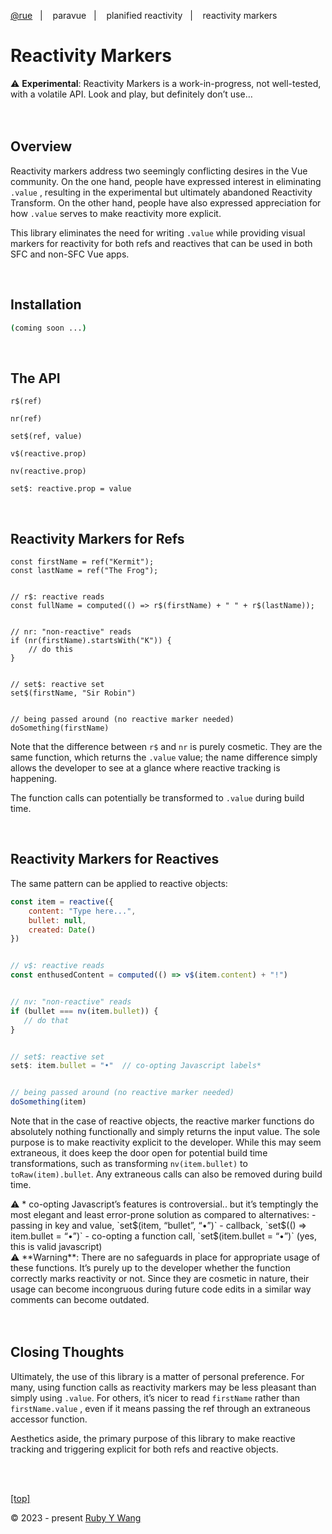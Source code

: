 [@rue](https://github.com/ruby-cube/rue)  &nbsp;&nbsp;|&nbsp; &nbsp;  paravue  &nbsp;&nbsp;|&nbsp; &nbsp; planified reactivity  &nbsp;&nbsp;|&nbsp; &nbsp; reactivity markers
# Reactivity Markers

<aside>
⚠️ <b>Experimental</b>: Reactivity Markers is a work-in-progress, not well-tested, with a volatile API. Look and play, but definitely don’t use…
</aside>
<br/>
<br/>

## Overview

Reactivity markers address two seemingly conflicting desires in the Vue community. On the one hand, people have expressed interest in eliminating `.value` , resulting in the experimental but ultimately abandoned Reactivity Transform. On the other hand, people have also expressed appreciation for how `.value` serves to make reactivity more explicit.

This library eliminates the need for writing `.value` while providing visual markers for reactivity for both refs and reactives that can be used in both SFC and non-SFC Vue apps.

<br/>

## Installation

```bash
(coming soon ...)
```
</br>

## The API

`r$(ref)`

`nr(ref)`

`set$(ref, value)`

`v$(reactive.prop)`

`nv(reactive.prop)`

`set$: reactive.prop = value`

<br/>

## Reactivity Markers for Refs

```tsx
const firstName = ref("Kermit");
const lastName = ref("The Frog");


// r$: reactive reads
const fullName = computed(() => r$(firstName) + " " + r$(lastName));


// nr: "non-reactive" reads
if (nr(firstName).startsWith("K")) {
    // do this
}


// set$: reactive set
set$(firstName, "Sir Robin")


// being passed around (no reactive marker needed)
doSomething(firstName)
```

Note that the difference between `r$` and `nr` is purely cosmetic. They are the same function, which returns the `.value` value; the name difference simply allows the developer to see at a glance where reactive tracking is happening.

The function calls can potentially be transformed to `.value` during build time.

<br/>

## Reactivity Markers for Reactives

The same pattern can be applied to reactive objects:

```jsx
const item = reactive({
    content: "Type here...",
    bullet: null,
    created: Date()
})


// v$: reactive reads
const enthusedContent = computed(() => v$(item.content) + "!")


// nv: "non-reactive" reads
if (bullet === nv(item.bullet)) {
   // do that
}


// set$: reactive set
set$: item.bullet = "•"  // co-opting Javascript labels*


// being passed around (no reactive marker needed)
doSomething(item)
```

Note that in the case of reactive objects, the reactive marker functions do absolutely nothing functionally and simply returns the input value. The sole purpose is to make reactivity explicit to the developer. While this may seem extraneous, it does keep the door open for potential build time transformations, such as transforming `nv(item.bullet)` to `toRaw(item).bullet`. Any extraneous calls can also be removed during build time.

<aside>
⚠️ * co-opting Javascript’s features is controversial.. but it’s temptingly the most elegant and least error-prone solution as compared to alternatives:
       - passing in key and value, `set$(item, “bullet”, “•”)`
       - callback, `set$(() ⇒ item.bullet = “•”)` 
       - co-opting a function call, `set$(item.bullet = “•”)` (yes, this is valid javascript)

</aside>

<aside>
⚠️ **Warning**: There are no safeguards in place for appropriate usage of these functions. It’s purely up to the developer whether the function correctly marks reactivity or not. Since they are cosmetic in nature, their usage can become incongruous during future code edits in a similar way comments can become outdated.

</aside>
<br/>
<br/> 

## Closing Thoughts

Ultimately, the use of this library is a matter of personal preference. For many, using function calls as reactivity markers may be less pleasant than simply using `.value`. For others, it’s nicer to read `firstName` rather than `firstName.value` , even if it means passing the ref through an extraneous accessor function. 

Aesthetics aside, the primary purpose of this library to make reactive tracking and triggering explicit for both refs and reactive objects.

<br/>
<br/>

[[top]](https://github.com/ruby-cube/rue/tree/main/packages/planify#goto-src)

© 2023 - present [Ruby Y Wang](https://github.com/ruby-cube)